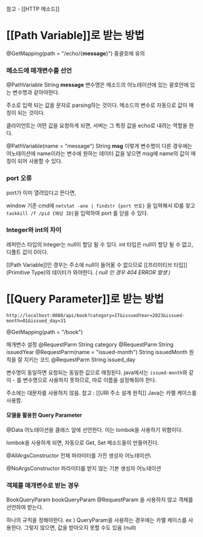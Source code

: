 참고 - [[HTTP 메소드]]

# [[Path Variable]]로 받는 방법
@GetMapping(path = "/echo/{**message**}")
중괄호에 유의


### 메소드에 매개변수를 선언

@PathVariable String **message**
	변수명은 메소드의 어노테이션에 있는 괄호안에 있는 변수명과 같아야한다.


주소로 입력 되는 값을 문자로 parsing하는 것이다.
메소드의 변수로 자동으로 값이 매칭이 되는 것이다.

클라이언트는 어떤 값을 요청하게 되면, 서버는 그 특정 값을 echo로 내려는 역할을 한다.


@PathVariable(name = "message") String **msg**
	이렇게 변수명이 다른 경우에는 어노테이션에 name이라는 변수에 원하는 데이터 값을 넣으면 msg에 name의 값이 매칭이 되어 사용할 수 있다.



### port 오류
port가 이미 열려있다고 뜬다면,

window 기준
cmd에 `netstat -ano | findstr {port 번호}` 을 입력해서 ID를 찾고
`taskkill /f /pid {해당 ID}`을 입력하여 port 를 닫을 수 있다.



### Integer와 int의 차이

레퍼런스 타입의 Integer는 null이 할당 될 수 있다.
int 타입은 null이 할당 될 수 없고, 디폴트 값이 0이다.


[[Path Variable]]인 경우는 주소에 null이 들어올 수 없으므로 [[프리미티브 타입]](Primitive Type)의 데이터가 와야한다.
	*( null 인 경우 404 ERROR 발생 )*








# [[Query Parameter]]로 받는 방법
```
http://localhost:8080/api/book?category=IT&issuedYear=2023&issued-month=01&issued_day=31
```

@GetMapping(path = "/book")

매개변수 설정
@RequestParm String category
@RequestParm String issuedYear
@RequestParm(name = "issued-month") String issuedMonth
	원칙을 잘 지키는 코드
@RequestParm String issued_day

변수명이 동일하면 요청되는 동일한 값으로 매칭된다.
java에서는 `issued-month`와 같이 - 를 변수명으로 사용하지 못하므로, 따로 이름을 설정해줘야 한다.


주소에는 대문자를 사용하지 않음.
	참고 : [[URI 주소 설계 원칙]]
Java는 카멜 케이스를 사용함.



#### 모델을 활용한 Query Parameter

@Data 
	어노테이션을 클래스 앞에 선언한다.
	이는 lombok을 사용하기 위함이다.

lombok을 사용하게 되면, 자동으로 Get, Set 메소드들이 만들어진다.

@AllArgsConstructor
	전체 파라미터를 가진 생성자 어노테이션\

@NoArgsConstructor
	파라미터를 받지 않는 기본 생성자 어노테이션




### 객체를 매개변수로 받는 경우

BookQueryParam bookQueryParam
	@RequestParam 을 사용하지 않고 객체를 선언하여 받는다.

하나의 규칙을 정해야한다.
	ex ) QueryParam을 사용하는 경우에는 카멜 케이스를 사용한다.
	그렇지 않으면, 값을 받아오지 못할 수도 있음 (null)










